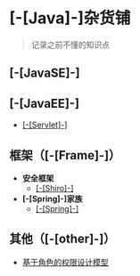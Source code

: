 # [-[Java]-]杂货铺

> 记录之前不懂的知识点

## [-[JavaSE]-]

## [-[JavaEE]-]

* [[-[Servlet]-]](/javaee/servlet/index)

## 框架（[-[Frame]-]）

* **安全框架**
    * [[-[Shiro]-]](/frame/shiro/index)
* **[-[Spring]-]家族**
    * [[-[Spring]-]](/frame/spring/index)

## 其他（[-[other]-]）

* [基于角色的权限设计模型](/other/authority)